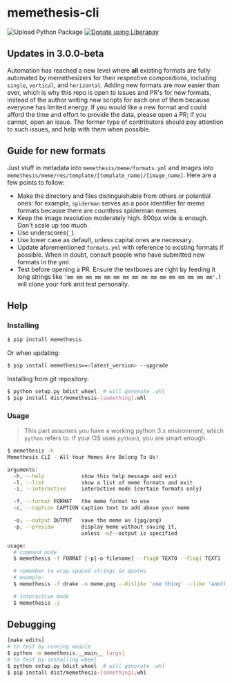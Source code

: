 # memethesis-cli

![Upload Python Package](https://github.com/fakefred/memethesis-cli/workflows/Upload%20Python%20Package/badge.svg) <a href="https://liberapay.com/fakefred/donate"><img alt="Donate using Liberapay" src="http://img.shields.io/liberapay/receives/fakefred.svg?logo=liberapay"></a>

## Updates in 3.0.0-beta

Automation has reached a new level where **all** existing formats are fully
automated by memethesizers for their respective compositions,
including `single`, `vertical`, and `horizontal`.
Adding new formats are now easier than ever,
which is why this repo is open to issues and PR's for new formats,
instead of the author writing new scripts for each one of them because
everyone has limited energy.
If you would like a new format and could afford the time and effort to provide
the data, please open a PR;
if you cannot, open an issue.
The former type of contributors should pay attention to such issues,
and help with them when possible.

## Guide for new formats

Just stuff in metadata into `memethesis/meme/formats.yml` and images into
`memethesis/meme/res/template/[template_name]/[image_name]`.
Here are a few points to follow:

- Make the directory and files distinguishable from others or potential ones:
  for example, `spiderman` serves as a poor identifier for meme formats because there
  are countless spiderman memes.
- Keep the image resolution moderately high. 800px wide is enough.
  Don't scale up too much.
- Use underscores(`_`).
- Use lower case as default, unless capital ones are necessary.
- Update aforementioned `formats.yml` with reference to existing formats if possible.
  When in doubt, consult people who have submitted new formats in the yml.
- Test before opening a PR. Ensure the textboxes are right by feeding it long
  strings like `'mm mm mm mm mm mm mm mm mm mm mm mm mm mm mm mm'`.
  I will clone your fork and test personally.

## Help

### Installing

```bash
$ pip install memethesis
```

Or when updating:

```bash
$ pip install memethesis==<latest_version> --upgrade
```

Installing from git repository:

```bash
$ python setup.py bdist_wheel  # will generate .whl
$ pip install dist/memethesis-[something].whl
```

### Usage

> This part assumes you have a working python 3.x environment,
> which `python` refers to. If your OS uses `python3`, you are smart enough.

```bash
$ memethesis -h
Memethesis CLI - All Your Memes Are Belong To Us!

arguments:
  -h, --help            show this help message and exit
  -l, --list            show a list of meme formats and exit
  -i, --interactive     interactive mode (certain formats only)

  -f, --format FORMAT   the meme format to use
  -c, --caption CAPTION caption text to add above your meme

  -o, --output OUTPUT   save the meme as (jpg/png)
  -p, --preview         display meme without saving it,
                        unless -o/--output is specified

usage:
  # command mode
  $ memethesis -f FORMAT [-p|-o filename] --flag0 TEXT0 --flag1 TEXT1 ...

  # remember to wrap spaced strings in quotes
  # example:
  $ memethesis -f drake -o meme.png --dislike 'one thing' --like 'another thing'

  # interactive mode
  $ memethesis -i
```

## Debugging

```bash
[make edits]
# to test by running module
$ python -m memethesis.__main__ [args]
# to test by installing wheel
$ python setup.py bdist_wheel  # will generate .whl
$ pip install dist/memethesis-[something].whl
```
